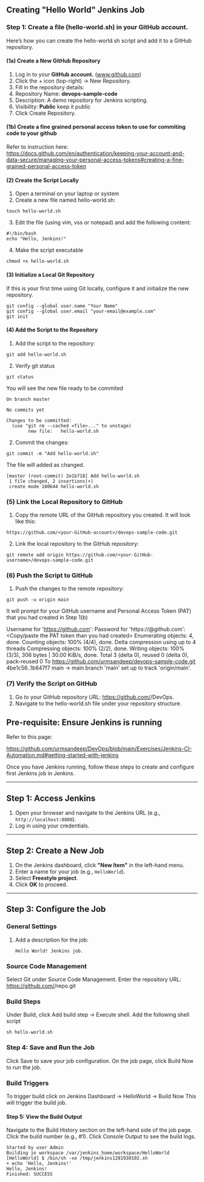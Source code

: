## Creating "Hello World" Jenkins Job

### Step 1: Create a file (hello-world.sh) in your GitHub account.
Here’s how you can create the hello-world.sh script and add it to a GitHub repository.

#### (1a)  Create a New GitHub Repository
1. Log in to your **GitHub account.** (www.github.com)
2. Click the + icon (top-right) → New Repository.
3. Fill in the repository details:
4. Repository Name: **devops-sample-code**
5. Description: A demo repository for Jenkins scripting.
6. Visibility: **Public** keep it public
7. Click Create Repository.

#### (1b) Create a fine grained personal access token to use for commiting code to your github
Refer to instruction here:
https://docs.github.com/en/authentication/keeping-your-account-and-data-secure/managing-your-personal-access-tokens#creating-a-fine-grained-personal-access-token


#### (2) Create the Script Locally
1. Open a terminal on your laptop or system
2. Create a new file named hello-world.sh:
```
touch hello-world.sh
```
3. Edit the file (using vim, vss or notepad) and add the following content:
```
#!/bin/bash
echo "Hello, Jenkins!"
```
4. Make the script executable
```
chmod +x hello-world.sh
```
#### (3)  Initialize a Local Git Repository
If this is your first time using Git locally, configure it and initialize the new repository.
```
git config --global user.name "Your Name"
git config --global user.email "your-email@example.com"
git init
```
#### (4) Add the Script to the Repository

1. Add the script to the repository:
```
git add hello-world.sh
```
2. Verify git status

```
git status
```
You will see the new file ready to be commited
```
On branch master

No commits yet

Changes to be committed:
  (use "git rm --cached <file>..." to unstage)
        new file:   hello-world.sh
```

2. Commit the changes:
```
git commit -m "Add hello-world.sh"
```

The file will added as changed.

```
[master (root-commit) 2e1b718] Add hello-world.sh
 1 file changed, 2 insertions(+)
 create mode 100644 hello-world.sh
```

### (5) Link the Local Repository to GitHub
1. Copy the remote URL of the GitHub repository you created. It will look like this:
```
https://github.com/<your-GitHub-account>/devops-sample-code.git
```

2. Link the local repository to the GitHub repository:
```
git remote add origin https://github.com/<your-GitHub-username>/devops-sample-code.git
```

### (6) Push the Script to GitHub
1. Push the changes to the remote repository:
```
git push -u origin main
```
It will prompt for your GitHub username and Personal Access Token (PAT) that you had created in Step 1(b)

Username for 'https://github.com': <your-GitHub-account>
Password for 'https://<your-GitHub-account>@github.com': <Copy/paste the PAT token than you had created>
Enumerating objects: 4, done.
Counting objects: 100% (4/4), done.
Delta compression using up to 4 threads
Compressing objects: 100% (2/2), done.
Writing objects: 100% (3/3), 306 bytes | 30.00 KiB/s, done.
Total 3 (delta 0), reused 0 (delta 0), pack-reused 0
To https://github.com/urmsandeep/devops-sample-code.git
   4be1c56..1b647f7  main -> main
branch 'main' set up to track 'origin/main'.

### (7) Verify the Script on GitHub
1. Go to your GitHub repository URL: https://github.com/<your-GitHub-username>/DevOps.
2. Navigate to the hello-world.sh file under your repository structure.

## Pre-requisite: Ensure Jenkins is running
Refer to this page:

https://github.com/urmsandeep/DevOps/blob/main/Exercises/Jenkins-CI-Automation.md#getting-started-with-jenkins

Once you have Jenkins running, follow these steps to create and configure first Jenkins job in Jenkins.

---

## Step 1: Access Jenkins
1. Open your browser and navigate to the Jenkins URL (e.g., `http://localhost:8080`).
2. Log in using your credentials.

---

## Step 2: Create a New Job
1. On the Jenkins dashboard, click **"New Item"** in the left-hand menu.
2. Enter a name for your job (e.g., `HelloWorld`).
3. Select **Freestyle project**.
4. Click **OK** to proceed.

---

## Step 3: Configure the Job

### General Settings
1. Add a description for the job:
   ```text
   Hello World! Jenkins job.

### Source Code Management
Select Git under Source Code Management.
Enter the repository URL: https://github.com/<your-username>/repo.git

### Build Steps
Under Build, click Add build step → Execute shell.
Add the following shell script
```
sh hello-world.sh
```
### Step 4: Save and Run the Job
Click Save to save your job configuration.
On the job page, click Build Now to run the job.

### Build Triggers
To trigger build click on Jenkins Dashboard -> HelloWorld -> Build Now
This will trigger the build job.

#### Step 5: View the Build Output
Navigate to the Build History section on the left-hand side of the job page.
Click the build number (e.g., #1).
Click Console Output to see the build logs.

```
Started by user Admin
Building in workspace /var/jenkins_home/workspace/HelloWorld
[HelloWorld] $ /bin/sh -xe /tmp/jenkins1281930102.sh
+ echo 'Hello, Jenkins!'
Hello, Jenkins!
Finished: SUCCESS
```
